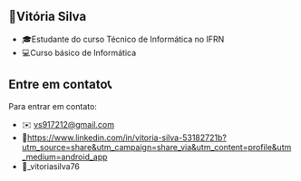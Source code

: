 


## 🎀Vitória Silva
- 🎓Estudante do curso Técnico de Informática no IFRN
- 💻Curso básico de Informática


## Entre em contato📞
Para entrar em contato:
- ✉️ vs917212@gmail.com
- 🔗https://www.linkedin.com/in/vitoria-silva-53182721b?utm_source=share&utm_campaign=share_via&utm_content=profile&utm_medium=android_app
- 📱_vitoriasilva76
  

